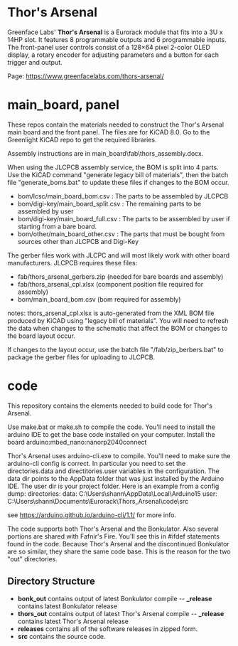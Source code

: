 # Thor's Arsenal

Greenface Labs' **Thor's Arsenal** is a Eurorack module that fits into a 3U x 14HP slot. It features 8 programmable outputs and 6 programmable inputs. The front-panel user controls consist of a 128×64 pixel 2-color OLED display, a rotary encoder for adjusting parameters and a button for each trigger and output.

Page: https://www.greenfacelabs.com/thors-arsenal/

# main_board, panel

These repos contain the materials needed to construct the Thor's Arsenal main board and the front panel.
The files are for KiCAD 8.0. Go to the Greenlight KiCAD repo to get the required libraries.

Assembly instructions are in main_board\fab\thors_assembly.docx.

When using the JLCPCB assembly service, the BOM is split into 4 parts.
Use the KiCAD command "generate legacy bill of materials", then the batch file "generate_boms.bat" to update these files if changes to the BOM occur.

- bom/lcsc/main_board_bom.csv : The parts to be assembled by JLCPCB
- bom/digi-key/main_board_split.csv : The remaining parts to be assembled by user
- bom/digi-key/main_board_full.csv : The parts to be assembled by user if starting from a bare board.
- bom/other/main_board_other.csv : The parts that must be bought from sources other than JLCPCB and Digi-Key

The gerber files work with JLCPC and will most likely work with other board manufacturers. JLCPCB requires these files:

- fab/thors_arsenal_gerbers.zip (needed for bare boards and assembly)
- fab/thors_arsenal_cpl.xlsx (component position file required for assembly)
- bom/main_board_bom.csv (bom required for assembly)

notes: thors_arsenal_cpl.xlsx is auto-generated from the XML BOM file produced by KiCAD using "legacy bill of materials". You will need to refresh the data when changes to the schematic that affect the BOM or changes to the board layout occur.

If changes to the layout occur, use the batch file "/fab/zip_berbers.bat" to package the gerber files for uploading to JLCPCB.

# code

This repository contains the elements needed to build code for Thor's Arsenal.

Use make.bat or make.sh to compile the code. You'll need to install the arduino IDE to get the base code installed on your computer. Install the board arduino:mbed_nano:nanorp2040connect

Thor's Arsenal uses arduino-cli.exe to compile.
You'll need to make sure the arduino-cli config is correct. In particular you need to set the directories.data and directitories.user variables in the configuration.
The data dir points to the AppData folder that was just installed by the Arduino IDE.
The user dir is your project folder.
Here is an example from a config dump:
directories:
data: C:\Users\shann\AppData\Local\Arduino15
user: C:\Users\shann\Documents\Eurorack\Thors_Arsenal\code\src

see https://arduino.github.io/arduino-cli/1.1/ for more info.

The code supports both Thor's Arsenal and the Bonkulator. Also several portions are shared with Fafnir's Fire. You'll see this in #ifdef statements found in the code. Because Thor's Arsenal and the discontinued Bonkulator are so similar, they share the same code base. This is the reason for the two "out" directories.

## Directory Structure

- **bonk_out** contains output of latest Bonkulator compile
    -- **\_release** contains latest Bonkulator release
- **thors_out** contains output of latest Thor's Arsenal compile
    -- **\_release** contains latest Thor's Arsenal release
- **releases** contains all of the software releases in zipped form.
- **src** contains the source code.
